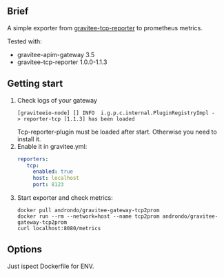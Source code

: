 ## Brief
A simple exporter from [gravitee-tcp-reporter](https://github.com/gravitee-io/gravitee-reporter-tcp) to prometheus metrics.

Tested with:
* gravitee-apim-gateway 3.5
* gravitee-tcp-reporter 1.0.0-1.1.3  

## Getting start
1. Check logs of your gateway  
   ```
   [graviteeio-node] [] INFO  i.g.p.c.internal.PluginRegistryImpl -   > reporter-tcp [1.1.3] has been loaded
   ```
   Tcp-reporter-plugin must be loaded after start. Otherwise you need to install it.
2. Enable it in gravitee.yml:
   ```yml
   reporters:
      tcp:
        enabled: true
        host: localhost
        port: 8123
   ```
3. Start exporter and check metrics:  
   ```
   docker pull androndo/gravitee-gateway-tcp2prom
   docker run --rm --network=host --name tcp2prom androndo/gravitee-gateway-tcp2prom
   curl localhost:8080/metrics
   ```

## Options
Just ispect Dockerfile for ENV.
